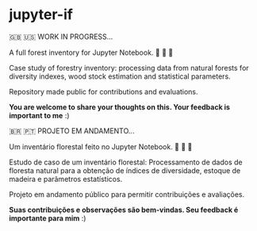 # jupyter-if

🇬🇧 :us:
WORK IN PROGRESS...

A full forest inventory for Jupyter Notebook. 🌳 🌲 🌴

Case study of forestry inventory: processing data from natural forests for diversity indexes, wood stock estimation and statistical parameters.

Repository made public for contributions and evaluations. 

<b>You are welcome to share your thoughts on this. Your feedback is important to me</b> :) 



:brazil: 🇵🇹
PROJETO EM ANDAMENTO...

Um inventário florestal feito no Jupyter Notebook. 🌳 🌲 🌴

Estudo de caso de um inventário florestal: Processamento de dados de floresta natural para a obtenção de índices de diversidade, estoque de madeira e parãmetros estatísticos.

Projeto em andamento público para permitir contribuições e avaliações.

<b>Suas contribuições e observações são bem-vindas. Seu feedback é importante para mim</b> :)
